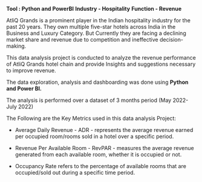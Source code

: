 **Tool : Python and PowerBI**         **Industry - Hospitality**          **Function - Revenue**


AtliQ Grands is a prominent player in the Indian hospitality industry for the past 20 years. They own multiple five-star hotels across India in the Business and Luxury Category.
But Currently they are facing a declining market share and revenue due to competition and ineffective decision-making.
 


This data analysis project is conducted to analyze the revenue performance of AtliQ Grands hotel chain and provide Insights and suggestions necessary to improve revenue.

 

The data exploration, analysis and dashboarding was done using **Python and Power BI.**



The analysis is performed over a dataset of 3 months period (May 2022- July 2022)



The Following are the Key Metrics used in this data analysis Project:


* Average Daily Revenue - ADR - represents the average revenue earned per occupied room/rooms sold in a hotel over a
specific period.


* Revenue Per Available Room - RevPAR - measures the average revenue generated from each available room, whether it
is occupied or not.


* Occupancy Rate refers to the percentage of available rooms that are occupied/sold out during a specific time period.

